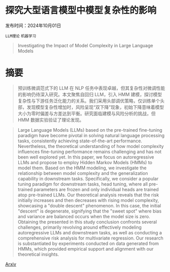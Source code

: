 # 探究大型语言模型中模型复杂性的影响

发布时间：2024年10月01日

`LLM理论` `机器学习`

> Investigating the Impact of Model Complexity in Large Language Models

# 摘要

> 预训练微调范式下的 LLM 在 NLP 任务中表现卓越，但其复杂性对微调性能的影响仍待深入研究。本文聚焦自回归 LLM，引入 HMM 建模，探讨模型复杂性与下游任务泛化能力的关系。我们采用头部调优策略，仅训练单个头部，发现模型复杂性增加时，风险呈现“双下降”现象，初始下降意味着模型大小为零时偏差与方差达到平衡。研究面临建模与风险分析的挑战，但 HMM 数据实验验证了理论发现。

> Large Language Models (LLMs) based on the pre-trained fine-tuning paradigm have become pivotal in solving natural language processing tasks, consistently achieving state-of-the-art performance. Nevertheless, the theoretical understanding of how model complexity influences fine-tuning performance remains challenging and has not been well explored yet. In this paper, we focus on autoregressive LLMs and propose to employ Hidden Markov Models (HMMs) to model them. Based on the HMM modeling, we investigate the relationship between model complexity and the generalization capability in downstream tasks. Specifically, we consider a popular tuning paradigm for downstream tasks, head tuning, where all pre-trained parameters are frozen and only individual heads are trained atop pre-trained LLMs. Our theoretical analysis reveals that the risk initially increases and then decreases with rising model complexity, showcasing a "double descent" phenomenon. In this case, the initial "descent" is degenerate, signifying that the "sweet spot" where bias and variance are balanced occurs when the model size is zero. Obtaining the presented in this study conclusion confronts several challenges, primarily revolving around effectively modeling autoregressive LLMs and downstream tasks, as well as conducting a comprehensive risk analysis for multivariate regression. Our research is substantiated by experiments conducted on data generated from HMMs, which provided empirical support and alignment with our theoretical insights.

[Arxiv](https://arxiv.org/abs/2410.00699)